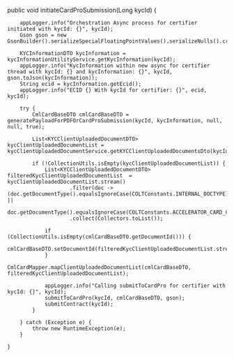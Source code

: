 public void initiateCardProSubmission(Long kycId) {

        appLogger.info("Orchestration Async process for certifier initiated with kycId: {}", kycId);
        Gson gson = new GsonBuilder().serializeSpecialFloatingPointValues().serializeNulls().create();

        KYCInformationDTO kycInformation = kycInformationUtilityService.getKycInformation(kycId);
        appLogger.info("KycInformation within new async for certifier thread with kycId: {} and kycInformation: {}", kycId, gson.toJson(kycInformation));
        String ecid = kycInformation.getEcid();
        appLogger.info("ECID {} With kycId for certifier: {}", ecid, kycId);

        try {
            CmlCardBaseDTO cmlCardBaseDTO = generatePayloadForPDFOrCardProSubmission(kycId, kycInformation, null, null, true);

            List<KYCClientUploadedDocumentDTO> kycClientUploadedDocumentList = kycClientUploadedDocumentService.getKYCClientUploadedDocumentsDto(kycId);

            if (!CollectionUtils.isEmpty(kycClientUploadedDocumentList)) {
                List<KYCClientUploadedDocumentDTO> filteredKycClientUploadedDocumentList  = kycClientUploadedDocumentList.stream()
                        .filter(doc -> (doc.getDocumentType().equalsIgnoreCase(COLTConstants.INTERNAL_DOCTYPE)) ||
                                doc.getDocumentType().equalsIgnoreCase(COLTConstants.ACCELERATOR_CARD_CCA_DOCUMENT_TYPE))
                        .collect(Collectors.toList());

                if (CollectionUtils.isEmpty(cmlCardBaseDTO.getDocumentId())) {
                    cmlCardBaseDTO.setDocumentId(filteredKycClientUploadedDocumentList.stream().map(KYCClientUploadedDocumentDTO::getDocumentId).collect(Collectors.toList()));
                }
                CmlCardMapper.mapClientUploadedDocumentList(cmlCardBaseDTO, filteredKycClientUploadedDocumentList);

                appLogger.info("Calling submitToCardPro for certifier with kycId: {}", kycId);
                submitToCardPro(kycId, cmlCardBaseDTO, gson);
                submitContract(kycId);
            }

        } catch (Exception e) {
            throw new RuntimeException(e);
        }

    }
